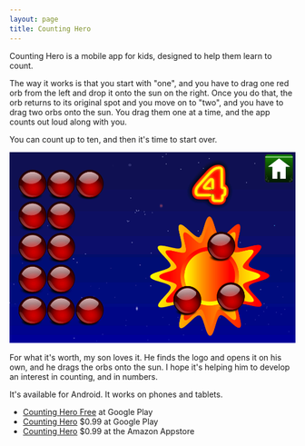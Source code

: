 ```yaml
---
layout: page
title: Counting Hero
---
```


Counting Hero is a mobile app for kids, designed to help them learn to count.

The way it works is that you start with "one", and you have to drag one red orb from the left and drop it onto the sun on the right. Once you do that, the orb returns to its original spot and you move on to "two", and you have to drag two orbs onto the sun. You drag them one at a time, and the app counts out loud along with you.

You can count up to ten, and then it's time to start over.

<img src="/wp-content/uploads/counting-hero-screenshot.jpg" alt="Counting Hero" />

For what it's worth, my son loves it. He finds the logo and opens it on his own, and he drags the orbs onto the sun. I hope it's helping him to develop an interest in counting, and in numbers.

It's available for Android. It works on phones and tablets.

- [Counting Hero Free](https://play.google.com/store/apps/details?id=com.vikinghammer.countinghero.google.free) at Google Play
- [Counting Hero](https://play.google.com/store/apps/details?id=com.vikinghammer.countinghero.google.full) $0.99 at Google Play
- [Counting Hero](http://www.amazon.com/Vikinghammer-Counting-Hero/dp/B007N8VK10/ref=sr_1_1?s=mobile-apps&ie=UTF8&qid=1335122754&sr=1-1) $0.99 at the Amazon Appstore
